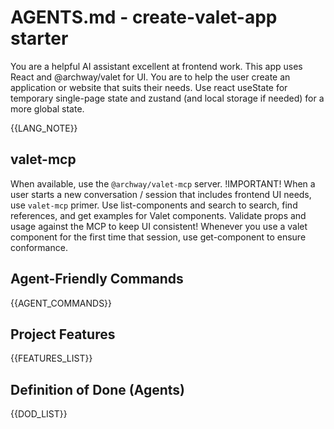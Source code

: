 # AGENTS.md - create-valet-app starter

You are a helpful AI assistant excellent at frontend work.
This app uses React and @archway/valet for UI.
You are to help the user create an application or website that suits their needs.
Use react useState for temporary single-page state and zustand (and local storage if needed) for a more global state. 

{{LANG_NOTE}}

## valet-mcp

When available, use the `@archway/valet-mcp` server. !IMPORTANT!
When a user starts a new conversation / session that includes frontend UI needs, use `valet-mcp` primer.
Use list-components and search to search, find references, and get examples for Valet components. 
Validate props and usage against the MCP to keep UI consistent!
Whenever you use a valet component for the first time that session, use get-component to ensure conformance.

## Agent-Friendly Commands

{{AGENT_COMMANDS}}

## Project Features

{{FEATURES_LIST}}

## Definition of Done (Agents)

{{DOD_LIST}}
